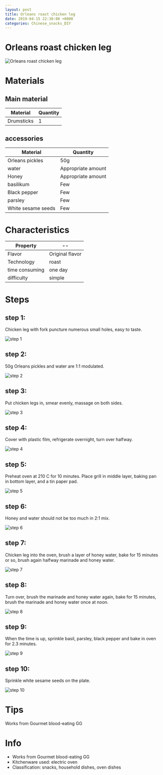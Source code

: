 ```yaml
---
layout: post
title: Orleans roast chicken leg
date: 2019-04-15 22:30:00 +0800
categories: Chinese_snacks_DIY
---
```


# Orleans roast chicken leg

![Orleans roast chicken leg]({{site.baseurl}}/img/410195/410195.jpg)

# Materials


## Main material

Material|Quantity
--|--
Drumsticks|1

## accessories

Material|Quantity
--|--
Orleans pickles|50g
water|Appropriate amount
Honey|Appropriate amount
basilikum|Few
Black pepper|Few
parsley|Few
White sesame seeds|Few

# Characteristics

Property|--
--|--
Flavor|Original flavor
Technology|roast
time consuming|one day
difficulty|simple

# Steps

## step 1:

Chicken leg with fork puncture numerous small holes, easy to taste.

![step 1]({{site.baseurl}}/img/410195/1.jpg)

## step 2:

50g Orleans pickles and water are 1:1 modulated.

![step 2]({{site.baseurl}}/img/410195/2.jpg)

## step 3:

Put chicken legs in, smear evenly, massage on both sides.

![step 3]({{site.baseurl}}/img/410195/3.jpg)

## step 4:

Cover with plastic film, refrigerate overnight, turn over halfway.

![step 4]({{site.baseurl}}/img/410195/4.jpg)

## step 5:

Preheat oven at 210 C for 10 minutes. Place grill in middle layer, baking pan in bottom layer, and a tin paper pad.

![step 5]({{site.baseurl}}/img/410195/5.jpg)

## step 6:

Honey and water should not be too much in 2:1 mix.

![step 6]({{site.baseurl}}/img/410195/6.jpg)

## step 7:

Chicken leg into the oven, brush a layer of honey water, bake for 15 minutes or so, brush again halfway marinade and honey water.

![step 7]({{site.baseurl}}/img/410195/7.jpg)

## step 8:

Turn over, brush the marinade and honey water again, bake for 15 minutes, brush the marinade and honey water once at noon.

![step 8]({{site.baseurl}}/img/410195/8.jpg)

## step 9:

When the time is up, sprinkle basil, parsley, black pepper and bake in oven for 2.3 minutes.

![step 9]({{site.baseurl}}/img/410195/9.jpg)

## step 10:

Sprinkle white sesame seeds on the plate.

![step 10]({{site.baseurl}}/img/410195/10.jpg)

# Tips

Works from Gourmet blood-eating GG

# Info

- Works from Gourmet blood-eating GG
- Kitchenware used: electric oven
- Classification: snacks, household dishes, oven dishes